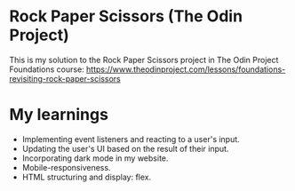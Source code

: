 # Rock Paper Scissors (The Odin Project)

This is my solution to the Rock Paper Scissors project in The Odin Project Foundations course: https://www.theodinproject.com/lessons/foundations-revisiting-rock-paper-scissors

# My learnings

- Implementing event listeners and reacting to a user's input.
- Updating the user's UI based on the result of their input.
- Incorporating dark mode in my website.
- Mobile-responsiveness.
- HTML structuring and display: flex.
